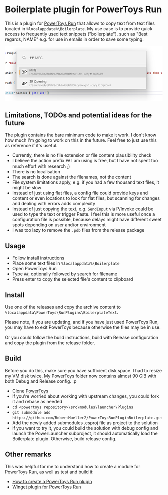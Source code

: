 # Boilerplate plugin for PowerToys Run

This is a plugin for [PowerToys Run](https://learn.microsoft.com/windows/powertoys/run) that allows to copy text from text files located in `%localappdata%\Boilerplate`. My use case is to provide quick access to frequently used text snippets ("boilerplate"), such as "Best regards, NAME" e.g. for use in emails in order to save some typing.

![image](/images/Screenshot_2023-12-22_162250.png)

## Limitations, TODOs and potential ideas for the future

The plugin contains the bare minimum code to make it work. I don't know how much I'm going to work on this in the future. Feel free to just use this as reference if it's useful.

- Currently, there is no file extension or file content plausibility check
- I believe the action prefix `##` I am using is free, but I have not spent too much effort with research ;)
- There is no localisation
- The search is done against the filenames, not the content
- File system limitations apply, e.g. if you had a few thousand text files, it might be slow
- Instead of just using flat files, a config file could provide keys and content or even locations to look for flat files, but scanning for changes and dealing with errors adds complexity
- Instead of just copying the text, e.g. `SendInput` via P/Invoke could be used to type the text or trigger Paste. I feel this is more useful once a configuration file is possible, because delays might have different sweet spots depending on user and/or environment
- I was too lazy to remove the `.pdb` files from the release package

## Usage

- Follow install instructions
- Place some text files in `%localappdata%\Boilerplate`
- Open PowerToys Run
- Type `##`, optionally followed by search for filename
- Press enter to copy the selected file's content to clipboard

## Install

Use one of the releases and copy the archive content to `%localappdata\PowerToys\RunPlugins\BoilerplateText`.

Please note, if you are updating, and if you have just used PowerToys Run, you may have to exit PowerToys because otherwise the files may be in use.

Or you could follow the build instructions, build with Release configuration and copy the plugin from the release folder.

## Build

Before you do this, make sure you have sufficient disk space. I had to resize my VM disk twice. My PowerToys folder now contains almost 90 GiB with both Debug and Release config. :p

- Clone [PowerToys](https://github.com/microsoft/PowerToys)
- if you're worried about working with upstream changes, you could fork it and rebase as needed
- `cd <powertoys repository>\src\modules\launcher\Plugins`
- `git submodule add https://github.com/RobertMueller2/PowerToysRunPluginBoilerplate.git`
- Add the newly added submodules .csproj file as project to the solution
- if you want to try it, you could build the solution with debug config and launch the PowerLauncher subproject, it should automatically load the Boilerplate plugin. Otherwise, build release config.

## Other remarks

This was helpful for me to understand how to create a module for PowerToys Run, as well as test and build it:

- [How to create a PowerToys Run plugin](https://senpai.club/how-to-create-a-powertoys-run-plugin/)
- [Winget plugin for PowerToys Run](https://github.com/bostrot/PowerToysRunPluginWinget)

